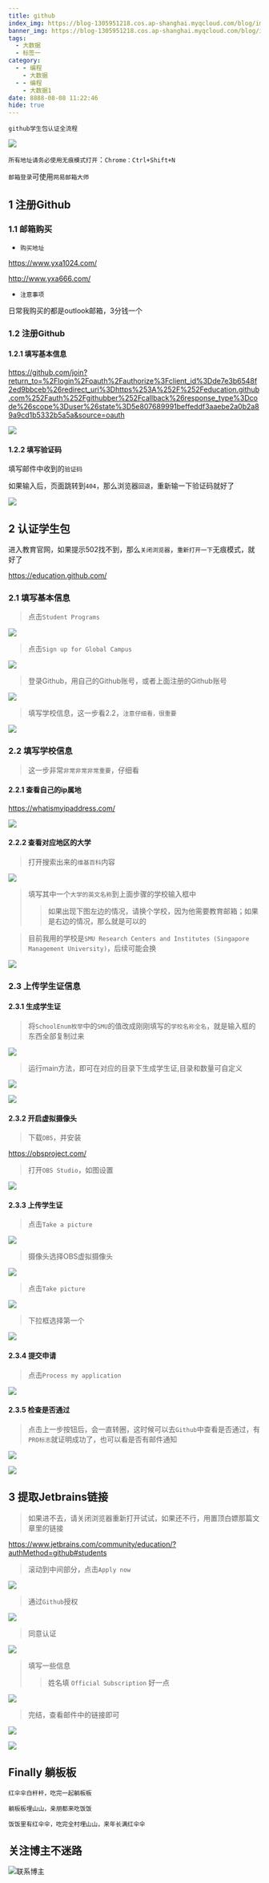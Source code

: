 ```yaml
---
title: github
index_img: https://blog-1305951218.cos.ap-shanghai.myqcloud.com/blog/image/articleBg/1(124).jpg
banner_img: https://blog-1305951218.cos.ap-shanghai.myqcloud.com/blog/image/articleBg/1(124).jpg
tags:
  - 大数据
  - 标签一
category:
  - - 编程
    - 大数据
  - - 编程
    - 大数据1
date: 8888-08-08 11:22:46
hide: true
---
```


`github学生包认证全流程`

<!-- more -->

![](https://blog-1305951218.cos.ap-shanghai.myqcloud.com/blog/image/icon/touBuYinDaoGuanZhu.gif)

`所有地址请务必使用无痕模式打开`：`Chrome：Ctrl+Shift+N`

`邮箱登录`可使用`网易邮箱大师`

## 1 注册Github

### 1.1 邮箱购买

- `购买地址`

https://www.yxa1024.com/

http://www.yxa666.com/

- `注意事项`

日常我购买的都是outlook邮箱，3分钱一个

### 1.2 注册Github

#### 1.2.1 填写基本信息

https://github.com/join?return_to=%2Flogin%2Foauth%2Fauthorize%3Fclient_id%3Dde7e3b6548f2ed9bbceb%26redirect_uri%3Dhttps%253A%252F%252Feducation.github.com%252Fauth%252Fgithubber%252Fcallback%26response_type%3Dcode%26scope%3Duser%26state%3D5e807689991beffeddf3aaebe2a0b2a89a9cd1b5332b5a5a&source=oauth

![](https://blog-1305951218.cos.ap-shanghai.myqcloud.com/blog/image/articleContent/github/1.png)

#### 1.2.2 填写验证码

填写邮件中收到的`验证码`

如果输入后，页面跳转到`404`，那么浏览器`回退`，重新输一下验证码就好了

![](https://blog-1305951218.cos.ap-shanghai.myqcloud.com/blog/image/articleContent/github/2.png)


## 2 认证学生包

进入教育官网，如果提示502找不到，那么`关闭浏览器`，`重新打开一下`无痕模式，就好了

https://education.github.com/

### 2.1 填写基本信息

> 点击`Student Programs`

![](https://blog-1305951218.cos.ap-shanghai.myqcloud.com/blog/image/articleContent/github/3.png)

> 点击`Sign up for Global Campus`

![](https://blog-1305951218.cos.ap-shanghai.myqcloud.com/blog/image/articleContent/github/4.png)

> 登录Github，用自己的Github账号，或者上面注册的Github账号

![](https://blog-1305951218.cos.ap-shanghai.myqcloud.com/blog/image/articleContent/github/5.png)

> 填写学校信息，这一步看2.2，`注意仔细看，很重要`

![](https://blog-1305951218.cos.ap-shanghai.myqcloud.com/blog/image/articleContent/github/8.png)

### 2.2 填写学校信息

> 这一步非常`非常非常非常重要`，仔细看

#### 2.2.1 查看自己的ip属地

https://whatismyipaddress.com/

![](https://blog-1305951218.cos.ap-shanghai.myqcloud.com/blog/image/articleContent/github/6.png)

#### 2.2.2 查看对应地区的大学

> 打开搜索出来的`维基百科`内容

![](https://blog-1305951218.cos.ap-shanghai.myqcloud.com/blog/image/articleContent/github/7.png)

> 填写其中一个`大学的英文名称`到上面步骤的学校输入框中
>> 如果出现下图左边的情况，请换个学校，因为他需要教育邮箱；如果是右边的情况，那么就是可以的

> 目前我用的学校是`SMU Research Centers and Institutes (Singapore Management University)`，后续可能会换

![](https://blog-1305951218.cos.ap-shanghai.myqcloud.com/blog/image/articleContent/github/9.png)

### 2.3 上传学生证信息

#### 2.3.1 生成学生证

> 将`SchoolEnum枚举`中的`SMU`的值改成刚刚填写的`学校名称全名`，就是输入框的东西全部复制过来

![](https://blog-1305951218.cos.ap-shanghai.myqcloud.com/blog/image/articleContent/github/10.png)

> 运行main方法，即可在对应的目录下生成学生证,目录和数量可自定义

![](https://blog-1305951218.cos.ap-shanghai.myqcloud.com/blog/image/articleContent/github/11.png)

![](https://blog-1305951218.cos.ap-shanghai.myqcloud.com/blog/image/articleContent/github/12.png)

#### 2.3.2 开启虚拟摄像头

> 下载`OBS`，并安装

https://obsproject.com/

> 打开`OBS Studio`，如图设置

![](https://blog-1305951218.cos.ap-shanghai.myqcloud.com/blog/image/articleContent/github/13.png)

#### 2.3.3 上传学生证

> 点击`Take a picture`

![](https://blog-1305951218.cos.ap-shanghai.myqcloud.com/blog/image/articleContent/github/14.png)

> 摄像头选择OBS虚拟摄像头

![](https://blog-1305951218.cos.ap-shanghai.myqcloud.com/blog/image/articleContent/github/15.png)

> 点击`Take picture`

![](https://blog-1305951218.cos.ap-shanghai.myqcloud.com/blog/image/articleContent/github/16.png)

> 下拉框选择第一个

![](https://blog-1305951218.cos.ap-shanghai.myqcloud.com/blog/image/articleContent/github/17.png)

#### 2.3.4 提交申请

> 点击`Process my application`

![](https://blog-1305951218.cos.ap-shanghai.myqcloud.com/blog/image/articleContent/github/18.png)

#### 2.3.5 检查是否通过

> 点击上一步按钮后，会一直转圈，这时候可以去`Github`中查看是否通过，有`PRO标志`就证明成功了，也可以看是否有邮件通知

![](https://blog-1305951218.cos.ap-shanghai.myqcloud.com/blog/image/articleContent/github/19.png)

![](https://blog-1305951218.cos.ap-shanghai.myqcloud.com/blog/image/articleContent/github/20.png)

## 3 提取Jetbrains链接

> 如果进不去，请关闭浏览器重新打开试试，如果还不行，用置顶白嫖那篇文章里的链接

https://www.jetbrains.com/community/education/?authMethod=github#students

> 滚动到中间部分，点击`Apply now`

![](https://blog-1305951218.cos.ap-shanghai.myqcloud.com/blog/image/articleContent/github/21.png)

> 通过`Github`授权

![](https://blog-1305951218.cos.ap-shanghai.myqcloud.com/blog/image/articleContent/github/22.png)

> 同意认证

![](https://blog-1305951218.cos.ap-shanghai.myqcloud.com/blog/image/articleContent/github/23.png)

> 填写一些信息
>> 姓名填 `Official Subscription` 好一点

![](https://blog-1305951218.cos.ap-shanghai.myqcloud.com/blog/image/articleContent/github/24.png)

> 完结，查看邮件中的链接即可

![](https://blog-1305951218.cos.ap-shanghai.myqcloud.com/blog/image/articleContent/github/25.png)

![](https://blog-1305951218.cos.ap-shanghai.myqcloud.com/blog/image/articleContent/github/26.png)

## Finally 躺板板

`红伞伞白杆杆，吃完一起躺板板`

`躺板板埋山山，亲朋都来吃饭饭`

`饭饭里有红伞伞，吃完全村埋山山，来年长满红伞伞`

## 关注博主不迷路
![联系博主](https://blog-1305951218.cos.ap-shanghai.myqcloud.com/blog/image/icon/wechatFindMeNew.png)